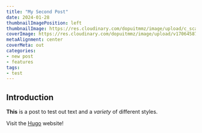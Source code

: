 ```yaml
---
title: "My Second Post"
date: 2024-01-28
thumbnailImagePosition: left
thumbnailImage: https://res.cloudinary.com/dopuitmmz/image/upload/c_scale,w_750/c_crop,h_280,w_750/v1706458728/pexels-photo-3403098.jpeg_s2copc.jpg
coverImage: https://res.cloudinary.com/dopuitmmz/image/upload/v1706458728/pexels-photo-3403098.jpeg_s2copc.jpg
metaAlignment: center
coverMeta: out
categories:
- new post
- features
tags:
- test
---
```

## Introduction

**This** is a post to test out text and a _variety_ of different styles.

Visit the [Hugo](https://gohugo.io) website!